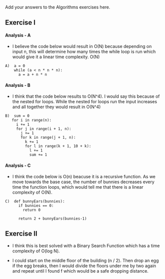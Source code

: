 Add your answers to the Algorithms exercises here.
## Exercise I

#### Analysis - A
 - I believe the code below would result in O(N) because depending on input n, this will determine how many times the while loop is run which would give it a linear time complexity. O(N)

```
A)  a = 0
    while (a < n * n * n):
      a = a + n * n
```

#### Analysis - B

- I think that the code below results to O(N^4). I would say this because of the nested for loops. While the nested for loops run the input increases and all together they would result in O(N^4)

 ```
B)  sum = 0
    for i in range(n):
      i += 1
      for j in range(i + 1, n):
        j += 1
        for k in range(j + 1, n):
          k += 1
          for l in range(k + 1, 10 + k):
            l += 1
            sum += 1
```

#### Analysis - C
- I think the code below is O(n) beacuse it is a recursive function. As we move towards the base case, the number of bunnies decreases every time the function loops, which would tell me that there is a linear complexity of O(N).

```
C)  def bunnyEars(bunnies):
      if bunnies == 0:
        return 0

      return 2 + bunnyEars(bunnies-1)
```

## Exercise II
- I think this is best solved with a Binary Search Function which has a time complexity of O(log N).

- I could start on the middle floor of the building (n / 2). Then drop an egg if the egg breaks, then I would divide the floors under me by two again and repeat until I found f which would be a safe dropping distance. 

